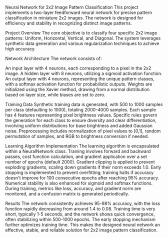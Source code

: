 Neural Network for 2x2 Image Pattern Classification
This project implements a two-layer feedforward neural network for precise pattern classification in miniature 2x2 images. The network is designed for efficiency and stability in recognizing distinct image patterns.

Project Overview
The core objective is to classify four specific 2x2 image patterns: Uniform, Horizontal, Vertical, and Diagonal. The system leverages synthetic data generation and various regularization techniques to achieve high accuracy.


Network Architecture
The network consists of:

An input layer with 4 neurons, each corresponding to a pixel in the 2x2 image.
A hidden layer with 8 neurons, utilizing a sigmoid activation function.
An output layer with 4 neurons, representing the unique pattern classes, with a softmax activation function for probabilistic outputs.
Weights are initialized using the Xavier method, drawing from a normal distribution based on layer size, while biases are set to zero.

Training Data
Synthetic training data is generated, with 500 to 1000 samples per class (defaulting to 1000), totaling 2000-4000 samples. Each sample has 4 features representing pixel brightness values. Specific rules govern the generation for each class to ensure diversity and clear differentiation, involving uniform distributions for base brightness and added Gaussian noise. Preprocessing includes normalization of pixel values to [0,1], random permutation of samples, and RGB to brightness conversion if needed.




Learning Algorithm Implementation
The learning algorithm is encapsulated within a NeuralNetwork class. Training involves forward and backward passes, cost function calculation, and gradient application over a set number of epochs (default 2000). Gradient clipping is applied to prevent exploding gradients, scaling down gradients if their norm exceeds 1.0. Early stopping is implemented to prevent overfitting; training halts if accuracy doesn't improve for 100 consecutive epochs after reaching 95% accuracy. Numerical stability is also enhanced for sigmoid and softmax functions. During training, metrics like loss, accuracy, and gradient norm are monitored, and a confusion matrix is generated periodically.



Results
The network consistently achieves 95-98% accuracy, with the loss function rapidly decreasing from around 1.4 to 0.08. Training time is very short, typically 1-5 seconds, and the network shows quick convergence, often stabilizing within 500-1000 epochs. The early stopping mechanism further optimizes training time. This makes the designed neural network an effective, stable, and reliable solution for 2x2 image pattern classification.

